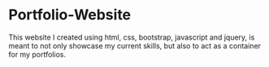 # Portfolio-Website
This website I created using html, css, bootstrap, javascript and jquery, is meant to not only showcase my current skills, but also to act as a container for my portfolios.
